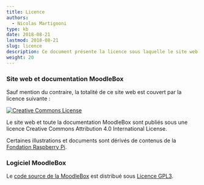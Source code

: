 ```yaml
---
title: Licence
authors:
  - Nicolas Martignoni
type: kb
date: 2018-08-21
lastmod: 2018-08-21
slug: licence
description: Ce document présente la licence sous laquelle le site web et le logiciel MoodleBox sont publiés.
weight: 20
---
```

### Site web et documentation MoodleBox

Sauf mention du contraire, la totalité de ce site web est couvert par la licence suivante :

[![Creative Commons License][4]][3]

Le site web et toute la documentation MoodleBox sont publiés sous une licence Creative Commons Attribution 4.0 International License.

Certaines illustrations et documents sont dérivés de contenus de la [Fondation Raspberry Pi][5].

### Logiciel MoodleBox

Le [code source de la MoodleBox][1] est distribué sous [Licence GPL3][2].

 [1]: https://github.com/moodlebox/moodlebox
 [2]: https://www.gnu.org/licenses/gpl-3.0.en.html
 [3]: https://creativecommons.org/licenses/by-nc-sa/4.0/
 [4]: https://i.creativecommons.org/l/by-sa/4.0/88x31.png
 [5]: https://www.raspberrypi.org
